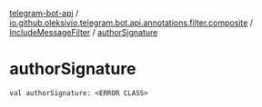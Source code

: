 [telegram-bot-api](../../index.md) / [io.github.oleksivio.telegram.bot.api.annotations.filter.composite](../index.md) / [IncludeMessageFilter](index.md) / [authorSignature](./author-signature.md)

# authorSignature

`val authorSignature: <ERROR CLASS>`